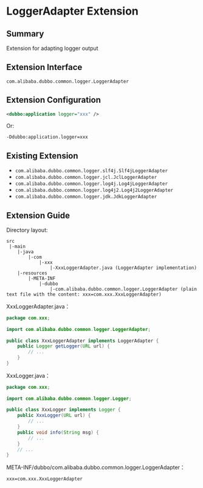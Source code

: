 # LoggerAdapter Extension

## Summary

Extension for adapting logger output

## Extension Interface

`com.alibaba.dubbo.common.logger.LoggerAdapter`

## Extension Configuration

```xml
<dubbo:application logger="xxx" />
```

Or:

```sh
-Ddubbo:application.logger=xxx
```

## Existing Extension

* `com.alibaba.dubbo.common.logger.slf4j.Slf4jLoggerAdapter`
* `com.alibaba.dubbo.common.logger.jcl.JclLoggerAdapter`
* `com.alibaba.dubbo.common.logger.log4j.Log4jLoggerAdapter`
* `com.alibaba.dubbo.common.logger.log4j2.Log4j2LoggerAdapter`
* `com.alibaba.dubbo.common.logger.jdk.JdkLoggerAdapter`

## Extension Guide

Directory layout:

```
src
 |-main
    |-java
        |-com
            |-xxx
                |-XxxLoggerAdapter.java (LoggerAdapter implementation)
    |-resources
        |-META-INF
            |-dubbo
                |-com.alibaba.dubbo.common.logger.LoggerAdapter (plain text file with the content: xxx=com.xxx.XxxLoggerAdapter)
```

XxxLoggerAdapter.java：

```java
package com.xxx;
 
import com.alibaba.dubbo.common.logger.LoggerAdapter;
 
public class XxxLoggerAdapter implements LoggerAdapter {
    public Logger getLogger(URL url) {
        // ...
    }
}
```

XxxLogger.java：

```java
package com.xxx;
 
import com.alibaba.dubbo.common.logger.Logger;
 
public class XxxLogger implements Logger {
    public XxxLogger(URL url) {
        // ...
    }
    public void info(String msg) {
        // ...
    }
    // ...
}
```

META-INF/dubbo/com.alibaba.dubbo.common.logger.LoggerAdapter：

```properties
xxx=com.xxx.XxxLoggerAdapter
```